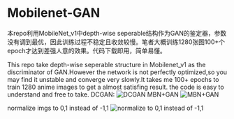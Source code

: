 # Mobilenet-GAN
本repo利用MobileNet_v1中depth-wise seperable结构作为GAN的鉴定器，参数没有调到最优，因此训练过程不稳定且收敛较慢。笔者大概训练1280张图100+个epoch才达到差强人意的效果。代码下载即用，简单易懂。

This repo take depth-wise seperable structure in Mobilenet_v1 as the discriminator of GAN.However the network is not perfectly optimized,so you may find it unstable and converge very slowly.It takes me 100+ epochs to train 1280 anime images to get a almost satisfing result. the code is easy to understand and free to take.
DCGAN:
![DCGAN](https://github.com/jasonrayshd/Mobilenet-GAN/blob/master/DCGAN.gif)
MBN+GAN
![MBN+GAN](https://github.com/jasonrayshd/Mobilenet-GAN/blob/master/Depth-Wise%20Seperable%20GAN.gif)

normalize imgs to 0,1 instead of -1,1
![normalize to 0,1 instead of -1,1](https://github.com/jasonrayshd/MobilenetGAN/blob/master/%E5%BD%92%E4%B8%80%E5%8C%96%E5%88%B0(0%2C1).gif) 
